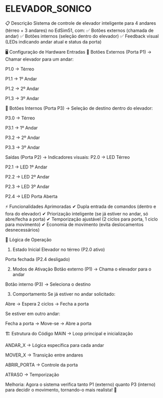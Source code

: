 # ELEVADOR_SONICO

📋 Descrição
Sistema de controle de elevador inteligente para 4 andares (térreo + 3 andares) no EdSim51, com:
✅ Botões externos (chamada de andar)
✅ Botões internos (seleção dentro do elevador)
✅ Feedback visual (LEDs indicando andar atual e status da porta)

🖥️ Configuração de Hardware
Entradas
🔘 Botões Externos (Porta P1) → Chamar elevador para um andar:

P1.0 → Térreo

P1.1 → 1º Andar

P1.2 → 2º Andar

P1.3 → 3º Andar

🔘 Botões Internos (Porta P3) → Seleção de destino dentro do elevador:

P3.0 → Térreo

P3.1 → 1º Andar

P3.2 → 2º Andar

P3.3 → 3º Andar

Saídas (Porta P2) → Indicadores visuais:
P2.0 → LED Térreo

P2.1 → LED 1º Andar

P2.2 → LED 2º Andar

P2.3 → LED 3º Andar

P2.4 → LED Porta Aberta

⚡ Funcionalidades Aprimoradas
✔ Dupla entrada de comandos (dentro e fora do elevador)
✔ Priorização inteligente (se já estiver no andar, só abre/fecha a porta)
✔ Temporização ajustável (2 ciclos para porta, 1 ciclo para movimento)
✔ Economia de movimento (evita deslocamentos desnecessários)

🔄 Lógica de Operação
1. Estado Inicial
Elevador no térreo (P2.0 ativo)

Porta fechada (P2.4 desligado)

2. Modos de Ativação
Botão externo (P1) → Chama o elevador para o andar

Botão interno (P3) → Seleciona o destino

3. Comportamento
Se já estiver no andar solicitado:

Abre → Espera 2 ciclos → Fecha a porta

Se estiver em outro andar:

Fecha a porta → Move-se → Abre a porta

🏗️ Estrutura do Código
MAIN → Loop principal e inicialização

ANDAR_X → Lógica específica para cada andar

MOVER_X → Transição entre andares

ABRIR_PORTA → Controle da porta

ATRASO → Temporização

Melhoria:
Agora o sistema verifica tanto P1 (externo) quanto P3 (interno) para decidir o movimento, tornando-o mais realista! 🚀
